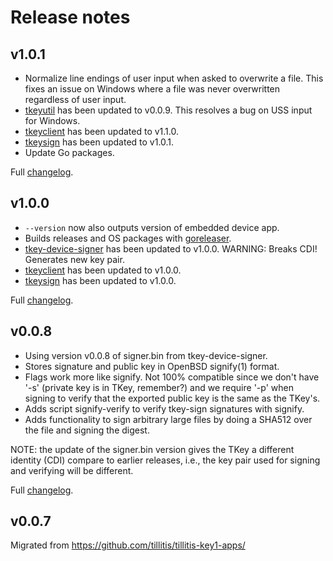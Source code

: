 # Release notes

## v1.0.1

- Normalize line endings of user input when asked to overwrite a file.
This fixes an issue on Windows where a file was never overwritten
regardless of user input.
- [tkeyutil](https://github.com/tillitis/tkeyutil) has been updated to
v0.0.9. This resolves a bug on USS input for Windows.
- [tkeyclient](https://github.com/tillitis/tkeyclient) has been
updated to v1.1.0.
- [tkeysign](https://github.com/tillitis/tkeysign) has been updated to
v1.0.1.
- Update Go packages.

Full
[changelog](https://github.com/tillitis/tkey-sign-cli/compare/v1.0.0...v1.0.1).

## v1.0.0

- `--version` now also outputs version of embedded device app.
- Builds releases and OS packages with
  [goreleaser](https://goreleaser.com/).
- [tkey-device-signer](https://github.com/tillitis/tkey-device-signer)
  has been updated to v1.0.0. WARNING: Breaks CDI! Generates new key pair.
- [tkeyclient](https://github.com/tillitis/tkeyclient) has been
  updated to v1.0.0.
- [tkeysign](https://github.com/tillitis/tkeysign) has been updated to
  v1.0.0.

Full
[changelog](https://github.com/tillitis/tkey-sign-cli/compare/v0.0.8...v1.0.0).

## v0.0.8

- Using version v0.0.8 of signer.bin from tkey-device-signer.
- Stores signature and public key in OpenBSD signify(1) format.
- Flags work more like signify. Not 100% compatible since we don't
  have '-s' (private key is in TKey, remember?) and we require '-p'
  when signing to verify that the exported public key is the same as
  the TKey's.
- Adds script signify-verify to verify tkey-sign signatures with
  signify.
- Adds functionality to sign arbitrary large files by doing a SHA512
  over the file and signing the digest.

NOTE: the update of the signer.bin version gives the TKey a different
identity (CDI) compare to earlier releases, i.e., the key pair used for
signing and verifying will be different.

Full
[changelog](https://github.com/tillitis/tkey-sign-cli/compare/v0.0.7...v0.0.8).

## v0.0.7

Migrated from https://github.com/tillitis/tillitis-key1-apps/
